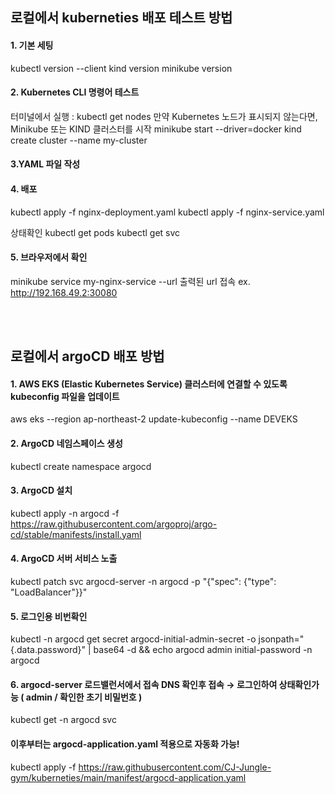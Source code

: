 ## 로컬에서 kuberneties 배포 테스트 방법
#### 1. 기본 세팅
kubectl version --client
kind version
minikube version

#### 2. Kubernetes CLI 명령어 테스트
터미널에서 실행 : kubectl get nodes
만약 Kubernetes 노드가 표시되지 않는다면, Minikube 또는 KIND 클러스터를 시작
minikube start --driver=docker
kind create cluster --name my-cluster

#### 3.YAML 파일 작성

#### 4. 배포
kubectl apply -f nginx-deployment.yaml
kubectl apply -f nginx-service.yaml

상태확인
kubectl get pods
kubectl get svc

#### 5. 브라우저에서 확인
minikube service my-nginx-service --url
출력된 url 접속
ex. http://192.168.49.2:30080

<br><br>

## 로컬에서 argoCD 배포 방법
#### 1. AWS EKS (Elastic Kubernetes Service) 클러스터에 연결할 수 있도록 kubeconfig 파일을 업데이트 
aws eks --region ap-northeast-2 update-kubeconfig --name DEVEKS

#### 2. ArgoCD 네임스페이스 생성 
kubectl create namespace argocd

#### 3. ArgoCD 설치  
kubectl apply -n argocd -f \
  https://raw.githubusercontent.com/argoproj/argo-cd/stable/manifests/install.yaml

#### 4. ArgoCD 서버 서비스 노출  
kubectl patch svc argocd-server -n argocd -p "{\"spec\": {\"type\": \"LoadBalancer\"}}"

#### 5. 로그인용 비번확인
kubectl -n argocd get secret argocd-initial-admin-secret -o jsonpath="{.data.password}" | base64 -d && echo
argocd admin initial-password -n argocd

#### 6. argocd-server 로드밸런서에서 접속 DNS 확인후 접속 → 로그인하여 상태확인가능 ( admin / 확인한 초기 비밀번호 )
kubectl get -n argocd svc

#### 이후부터는 argocd-application.yaml 적용으로 자동화 가능!
kubectl apply -f https://raw.githubusercontent.com/CJ-Jungle-gym/kuberneties/main/manifest/argocd-application.yaml
